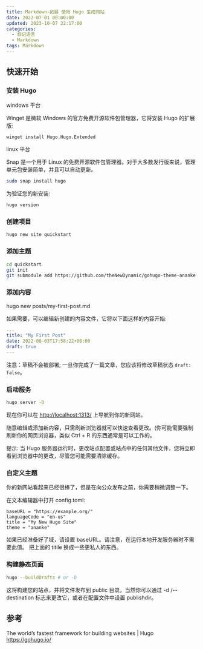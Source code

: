 ```yaml
---
title: Markdown-拓展 使用 Hugo 生成网站
date: 2022-07-01 00:00:00
updated: 2023-10-07 22:17:00
categories:
  - 标记语言
  - Markdown
tags: Markdown
---
```


## 快速开始

### 安装 Hugo

windows 平台

Winget 是微软 Windows 的官方免费开源软件包管理器，它将安装 Hugo 的扩展版:

```sh
winget install Hugo.Hugo.Extended
```

linux 平台

Snap 是一个用于 Linux 的免费开源软件包管理器。对于大多数发行版来说，管理单元包安装简单，并且可以自动更新。

```sh
sudo snap install hugo
```

<!-- more -->

为验证您的新安装:

```sh
hugo version
```

### 创建项目

```sh
hugo new site quickstart
```

### 添加主题

```sh
cd quickstart
git init
git submodule add https://github.com/theNewDynamic/gohugo-theme-ananke.git themes/ananke
```

### 添加内容

hugo new posts/my-first-post.md

如果需要，可以编辑新创建的内容文件，它将以下面这样的内容开始:

```yml
---
title: "My First Post"
date: 2022-08-03T17:58:22+08:00
draft: true
---
```

注意：草稿不会被部署; 一旦你完成了一篇文章，您应该将修改草稿状态 `draft: false`。

### 启动服务

```sh
hugo server -D
```

现在你可以在 <http://localhost:1313/> 上导航到你的新网站。

随意编辑或添加新内容，只需刷新浏览器就可以快速查看更改。(你可能需要强制刷新你的网页浏览器，类似 Ctrl + R 的东西通常是可以工作的。

提示: 当 Hugo 服务器运行时，更改站点配置或站点中的任何其他文件，您将立即看到浏览器中的更改，尽管您可能需要清除缓存。

<!-- more -->

### 自定义主题

你的新网站看起来已经很棒了，但是在向公众发布之前，你需要稍微调整一下。

在文本编辑器中打开 config.toml:

```text
baseURL = "https://example.org/"
languageCode = "en-us"
title = "My New Hugo Site"
theme = "ananke"
```

如果已经准备好了域，请设置 baseURL。请注意，在运行本地开发服务器时不需要此值。
把上面的 titile 换成一些更私人的东西。

### 构建静态页面

```sh
hugo --buildDrafts # or -D
```

这将构建您的站点，并将文件发布到 public 目录。当然你可以通过 -d /--destination 标志来更改它，或者在配置文件中设置 publishdir。

## 参考

The world’s fastest framework for building websites | Hugo
<https://gohugo.io/>
